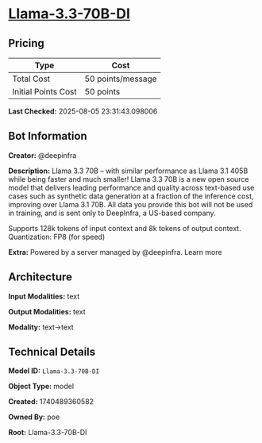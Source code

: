 # [Llama-3.3-70B-DI](https://poe.com/Llama-3.3-70B-DI)

## Pricing

| Type | Cost |
|------|------|
| Total Cost | 50 points/message |
| Initial Points Cost | 50 points |

**Last Checked:** 2025-08-05 23:31:43.098006


## Bot Information

**Creator:** @deepinfra

**Description:** Llama 3.3 70B – with similar performance as Llama 3.1 405B while being faster and much smaller! Llama 3.3 70B is a new open source model that delivers leading performance and quality across text-based use cases such as synthetic data generation at a fraction of the inference cost, improving over Llama 3.1 70B.
All data you provide this bot will not be used in training, and is sent only to DeepInfra, a US-based company.

Supports 128k tokens of input context and 8k tokens of output context. Quantization: FP8 (for speed)

**Extra:** Powered by a server managed by @deepinfra. Learn more


## Architecture

**Input Modalities:** text

**Output Modalities:** text

**Modality:** text->text


## Technical Details

**Model ID:** `Llama-3.3-70B-DI`

**Object Type:** model

**Created:** 1740489360582

**Owned By:** poe

**Root:** Llama-3.3-70B-DI
